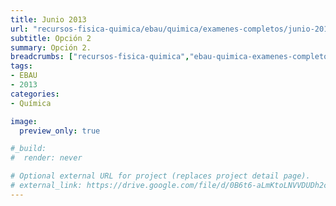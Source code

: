 ```yaml
---
title: Junio 2013
url: "recursos-fisica-quimica/ebau/quimica/examenes-completos/junio-2013-2"
subtitle: Opción 2
summary: Opción 2.
breadcrumbs: ["recursos-fisica-quimica","ebau-quimica-examenes-completos"]
tags:
- EBAU
- 2013
categories:
- Química

image:
  preview_only: true

#_build:
#  render: never

# Optional external URL for project (replaces project detail page).
# external_link: https://drive.google.com/file/d/0B6t6-aLmKtoLNVVDUDh2c21IWEk/view
---
```


<!-- <iframe src="https://drive.google.com/file/d/0B6t6-aLmKtoLNVVDUDh2c21IWEk/preview" style="width: 100vw; height: 500px; position: relative; left: 50%; right: 50%; margin-left: -50vw; margin-right: -50vw;" frameborder="0"></iframe> -->

<div id="adobe-dc-view" style="width: 100vw; position: relative; left: 50%; right: 50%; margin-left: -50vw; margin-right: -50vw;"></div>
<script src="https://documentcloud.adobe.com/view-sdk/main.js"></script>
<script type="text/javascript">
	document.addEventListener("adobe_dc_view_sdk.ready", function(){ 
		var adobeDCView = new AdobeDC.View({clientId: "5b6be996ab824b0e8113830d11740fa3", divId: "adobe-dc-view"});
		adobeDCView.previewFile({
			content:{location: {url: "https://fisiquimicamente.com/recursos-fisica-quimica/ebau/quimica/examenes-completos/junio-2013-2/junio-2013-2-EBAU-Quimica.pdf"}},
			metaData:{fileName: "junio-2013-2-EBAU-Quimica.pdf"}
		}, {embedMode: "IN_LINE"});
	});
</script>